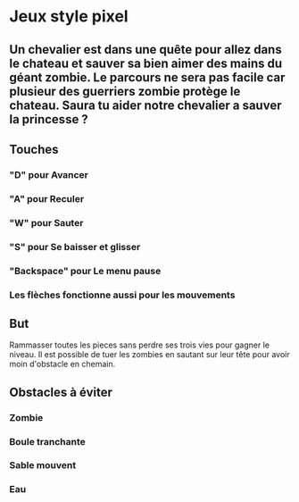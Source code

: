 # Jeux style pixel

## Un chevalier est dans une quête pour allez dans le chateau et sauver sa bien aimer des mains du géant zombie. Le parcours ne sera pas facile car plusieur des guerriers zombie protège le chateau. Saura tu aider notre chevalier a sauver la princesse ?


## Touches
### "D" pour Avancer
### "A" pour Reculer
### "W" pour Sauter
### "S" pour Se baisser et glisser
### "Backspace" pour Le menu pause
### Les flèches fonctionne aussi pour les mouvements

## But
Rammasser toutes les pieces sans perdre ses trois vies pour gagner le niveau. Il est possible de tuer les zombies en sautant sur leur tête pour avoir moin d'obstacle en chemain.

## Obstacles à éviter
### Zombie
### Boule tranchante
### Sable mouvent
### Eau
